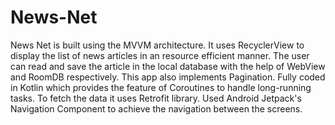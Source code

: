 # News-Net
News Net is built using the MVVM architecture. It uses RecyclerView to display the list of news articles in an resource efficient manner. The user can read and save the article in the local database with the help of WebView and RoomDB respectively. This app also implements Pagination. Fully coded in Kotlin which provides the feature of Coroutines to handle long-running tasks. To fetch the data it uses Retrofit library. Used Android Jetpack's Navigation Component to achieve the navigation between the screens. 
